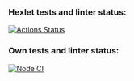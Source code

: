 ### Hexlet tests and linter status:
[![Actions Status](https://github.com/fdsaer/frontend-project-lvl1/workflows/hexlet-check/badge.svg)](https://github.com/fdsaer/frontend-project-lvl1/actions)
### Own tests and linter status:
[![Node CI](https://github.com/fdsaer/frontend-project-lvl1/actions/workflows/nodejs.yml/badge.svg)](https://github.com/fdsaer/frontend-project-lvl1/actions/workflows/nodejs.yml)
